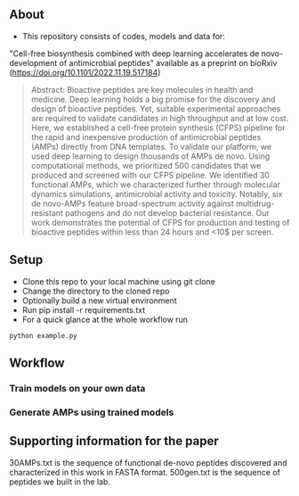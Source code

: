 
## About
* This repository consists of codes, models and data for:

"Cell-free biosynthesis combined with deep learning accelerates de novo-development of antimicrobial peptides"
available as a preprint on bioRxiv (https://doi.org/10.1101/2022.11.19.517184)

> Abstract:
Bioactive peptides are key molecules in health and medicine. Deep learning holds a big promise for the discovery and design of bioactive peptides. Yet, suitable experimental approaches are required to validate candidates in high throughput and at low cost. Here, we established a cell-free protein synthesis (CFPS) pipeline for the rapid and inexpensive production of antimicrobial peptides (AMPs) directly from DNA templates. To validate our platform, we used deep learning to design thousands of AMPs de novo. Using computational methods, we prioritized 500 candidates that we produced and screened with our CFPS pipeline. We identified 30 functional AMPs, which we characterized further through molecular dynamics simulations, antimicrobial activity and toxicity. Notably, six de novo-AMPs feature broad-spectrum activity against multidrug-resistant pathogens and do not develop bacterial resistance. Our work demonstrates the potential of CFPS for production and testing of bioactive peptides within less than 24 hours and <10$ per screen.

## Setup


- Clone this repo to your local machine using git clone
- Change the directory to the cloned repo
- Optionally build a new virtual environment
- Run pip install -r requirements.txt
- For a quick glance at the whole workflow run
 ```
 python example.py
 ```

## Workflow


### Train models on your own data

### Generate AMPs using trained models

## Supporting information for the paper

30AMPs.txt is the sequence of functional de-novo peptides discovered and characterized in this work in FASTA format.
500gen.txt is the sequence of peptides we built in the lab.
